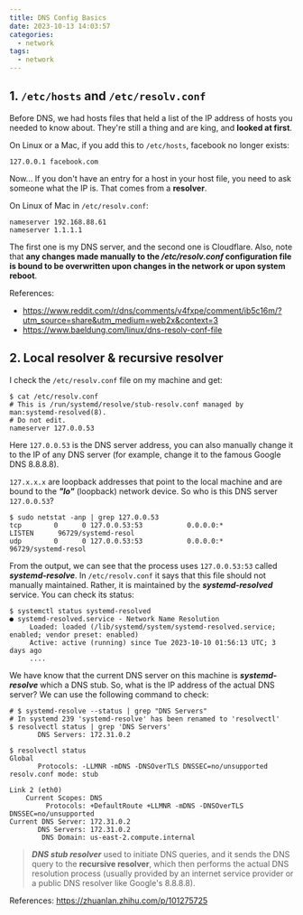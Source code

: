```yaml
---
title: DNS Config Basics
date: 2023-10-13 14:03:57
categories:
  - network
tags:
  - network
---
```


## 1. `/etc/hosts` and `/etc/resolv.conf`

Before DNS, we had hosts files that held a list of the IP address of hosts you needed to know about. They're still a thing and are king, and **looked at first**.

On Linux or a Mac, if you add this to `/etc/hosts`, facebook no longer exists:

```
127.0.0.1 facebook.com
```

Now... If you don't have an entry for a host in your host file, you need to ask someone what the IP is. That comes from a **resolver**.

On Linux of Mac in `/etc/resolv.conf`:

```shell
nameserver 192.168.88.61
nameserver 1.1.1.1
```

The first one is my DNS server, and the second one is Cloudflare. Also, note that **any changes made manually to the */etc/resolv.conf* configuration file is bound to be overwritten upon changes in the network or upon system reboot**.

References: 

- https://www.reddit.com/r/dns/comments/v4fxpe/comment/ib5c16m/?utm_source=share&utm_medium=web2x&context=3
- https://www.baeldung.com/linux/dns-resolv-conf-file

## 2. Local resolver & recursive resolver 

I check the `/etc/resolv.conf` file on my machine and get:

```shell
$ cat /etc/resolv.conf
# This is /run/systemd/resolve/stub-resolv.conf managed by man:systemd-resolved(8).
# Do not edit.
nameserver 127.0.0.53
```

Here `127.0.0.53` is the DNS server address, you can also manually change it to the IP of any DNS server (for example, change it to the famous Google DNS 8.8.8.8).

`127.x.x.x` are loopback addresses that point to the local machine and are bound to the ***"lo"*** (loopback) network device. So who is this DNS server `127.0.0.53`?

```shell
$ sudo netstat -anp | grep 127.0.0.53
tcp        0      0 127.0.0.53:53           0.0.0.0:*               LISTEN      96729/systemd-resol 
udp        0      0 127.0.0.53:53           0.0.0.0:*                           96729/systemd-resol 
```

From the output, we can see that the process uses  `127.0.0.53:53`  called ***systemd-resolve***. In `/etc/resolv.conf` it says that this file should not manually maintained. Rather, it is maintained by the ***systemd-resolved*** service. You can check its status:

```shell
$ systemctl status systemd-resolved
● systemd-resolved.service - Network Name Resolution
     Loaded: loaded (/lib/systemd/system/systemd-resolved.service; enabled; vendor preset: enabled)
     Active: active (running) since Tue 2023-10-10 01:56:13 UTC; 3 days ago
     ....
```

We have know that the current DNS server on this machine is ***systemd-resolve*** which a DNS stub. So, what is the IP address of the actual DNS server? We can use the following command to check:

```shell
# $ systemd-resolve --status | grep "DNS Servers"
# In systemd 239 'systemd-resolve' has been renamed to 'resolvectl'
$ resolvectl status | grep 'DNS Servers'
       DNS Servers: 172.31.0.2
       
$ resolvectl status
Global
       Protocols: -LLMNR -mDNS -DNSOverTLS DNSSEC=no/unsupported
resolv.conf mode: stub

Link 2 (eth0)
    Current Scopes: DNS
         Protocols: +DefaultRoute +LLMNR -mDNS -DNSOverTLS DNSSEC=no/unsupported
Current DNS Server: 172.31.0.2
       DNS Servers: 172.31.0.2
        DNS Domain: us-east-2.compute.internal
```

> ***DNS stub resolver*** used to initiate DNS queries, and it sends the DNS query to the **recursive resolver**, which then performs the actual DNS resolution process (usually provided by an internet service provider or a public DNS resolver like Google's 8.8.8.8).

References: https://zhuanlan.zhihu.com/p/101275725

